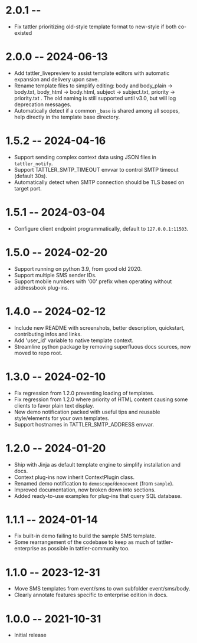 # 2.0.1 -- 

- Fix tattler prioritizing old-style template format to new-style if both co-existed

# 2.0.0 -- 2024-06-13

- Add tattler_livepreview to assist template editors with automatic expansion and delivery upon save.
- Rename template files to simplify editing: body and body_plain -> body.txt, body_html -> body.html, subject -> subject.txt, priority -> priority.txt . The old naming is still supported until v3.0, but will log deprecation messages.
- Automatically detect if a common ``_base`` is shared among all scopes, help directly in the template base directory.

# 1.5.2 -- 2024-04-16

- Support sending complex context data using JSON files in `tattler_notify`.
- Support TATTLER_SMTP_TIMEOUT envvar to control SMTP timeout (default 30s).
- Automatically detect when SMTP connection should be TLS based on target port.

# 1.5.1 -- 2024-03-04

- Configure client endpoint programmatically, default to `127.0.0.1:11503`.

# 1.5.0 -- 2024-02-20

- Support running on python 3.9, from good old 2020.
- Support multiple SMS sender IDs.
- Support mobile numbers with '00' prefix when operating without addressbook plug-ins.

# 1.4.0 -- 2024-02-12

- Include new README with screenshots, better description, quickstart, contributing infos and links.
- Add 'user_id' variable to native template context.
- Streamline python package by removing superfluous docs sources, now moved to repo root.

# 1.3.0 -- 2024-02-10

- Fix regression from 1.2.0 preventing loading of templates.
- Fix regression from 1.2.0 where priority of HTML content causing some clients to favor plain text display.
- New demo notification packed with useful tips and reusable style/elements for your own templates.
- Support hostnames in TATTLER_SMTP_ADDRESS envvar.

# 1.2.0 -- 2024-01-20

- Ship with Jinja as default template engine to simplify installation and docs.
- Context plug-ins now inherit ContextPlugin class.
- Renamed demo notification to `demoscope`/`demoevent` (from `sample`).
- Improved documentation, now broken down into sections.
- Added ready-to-use examples for plug-ins that query SQL database.

# 1.1.1 -- 2024-01-14

- Fix built-in demo failing to build the sample SMS template.
- Some rearrangement of the codebase to keep as much of tattler-enterprise as possible in tattler-community too.

# 1.1.0 -- 2023-12-31

- Move SMS templates from event/sms to own subfolder event/sms/body.
- Clearly annotate features specific to enterprise edition in docs.

# 1.0.0 -- 2021-10-31

- Initial release
